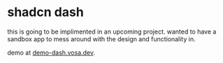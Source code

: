 # shadcn dash
this is going to be implimented in an upcoming project. wanted to have a sandbox app to mess around with the design and functionality in.

demo at [demo-dash.vosa.dev](https://demo-dash.vosa.dev/dashboard).
